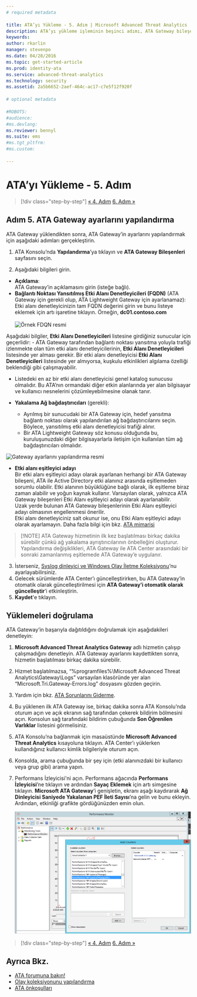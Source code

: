 ```yaml
---
# required metadata

title: ATA’yı Yükleme - 5. Adım | Microsoft Advanced Threat Analytics
description: ATA’yı yükleme işleminin beşinci adımı, ATA Gateway bileşeniniz için ayarları yapılandırmanıza yardımcı olur.
keywords:
author: rkarlin
manager: stevenpo
ms.date: 04/28/2016
ms.topic: get-started-article
ms.prod: identity-ata
ms.service: advanced-threat-analytics
ms.technology: security
ms.assetid: 2a5b6652-2aef-464c-ac17-c7e5f12f920f

# optional metadata

#ROBOTS:
#audience:
#ms.devlang:
ms.reviewer: bennyl
ms.suite: ems
#ms.tgt_pltfrm:
#ms.custom:

---
```


# ATA’yı Yükleme - 5. Adım

>[!div class="step-by-step"] [« 4. Adım](install-ata-step4.md)
[6. Adım »](install-ata-step6.md)


## Adım 5. ATA Gateway ayarlarını yapılandırma
ATA Gateway yüklendikten sonra, ATA Gateway’in ayarlarını yapılandırmak için aşağıdaki adımları gerçekleştirin.

1.  ATA Konsolu’nda **Yapılandırma**’ya tıklayın ve **ATA Gateway Bileşenleri** sayfasını seçin.

2.  Aşağıdaki bilgileri girin.

  - **Açıklama**: <br>ATA Gateway’in açıklamasını girin (isteğe bağlı).
  - **Bağlantı Noktası Yansıtılmış Etki Alanı Denetleyicileri (FQDN)** (ATA Gateway için gerekli olup, ATA Lightweight Gateway için ayarlanamaz): <br>Etki alanı denetleyicinizin tam FQDN değerini girin ve bunu listeye eklemek için artı işaretine tıklayın. Örneğin, **dc01.contoso.com**<br /><br />![Örnek FDQN resmi](media/ATAGWDomainController.png)

Aşağıdaki bilgiler, **Etki Alanı Denetleyicileri** listesine girdiğiniz sunucular için geçerlidir: -   ATA Gateway tarafından bağlantı noktası yansıtma yoluyla trafiği izlenmekte olan tüm etki alanı denetleyicilerinin, **Etki Alanı Denetleyicileri** listesinde yer alması gerekir. Bir etki alanı denetleyicisi **Etki Alanı Denetleyicileri** listesinde yer almıyorsa, kuşkulu etkinlikleri algılama özelliği beklendiği gibi çalışmayabilir.
-   Listedeki en az bir etki alanı denetleyicisi genel katalog sunucusu olmalıdır. Bu ATA’nın ormandaki diğer etkin alanlarında yer alan bilgisayar ve kullanıcı nesnelerini çözümleyebilmesine olanak tanır.

 - **Yakalama Ağ bağdaştırıcıları** (gerekli):<br>
     - Ayrılmış bir sunucudaki bir ATA Gateway için, hedef yansıtma bağlantı noktası olarak yapılandırılan ağ bağdaştırıcılarını seçin. Böylece, yansıtılmış etki alanı denetleyicisi trafiği alınır.
     - Bir ATA Lightweight Gateway söz konusu olduğunda bu, kuruluşunuzdaki diğer bilgisayarlarla iletişim için kullanılan tüm ağ bağdaştırıcıları olmalıdır.

![Gateway ayarlarını yapılandırma resmi](media/ATA-Config-GW-Settings.jpg)

 - **Etki alanı eşitleyici adayı**<br>
Bir etki alanı eşitleyici adayı olarak ayarlanan herhangi bir ATA Gateway bileşeni, ATA ile Active Directory etki alanınız arasında eşitlemeden sorumlu olabilir. Etki alanının büyüklüğüne bağlı olarak, ilk eşitleme biraz zaman alabilir ve yoğun kaynak kullanır. Varsayılan olarak, yalnızca ATA Gateway bileşenleri Etki Alanı eşitleyici adayı olarak ayarlanabilir. <br>Uzak yerde bulunan ATA Gateway bileşenlerinin Etki Alanı eşitleyici adayı olmasının engellenmesi önerilir.<br>Etki alanı denetleyiciniz salt okunur ise, onu Etki Alanı eşitleyici adayı olarak ayarlamayın. Daha fazla bilgi için bkz. [ATA mimarisi](/advanced-threat-analytics/plan-design/ata-architecture#ata-lightweight-gateway-features)

> [!NOTE] ATA Gateway hizmetinin ilk kez başlatılması birkaç dakika sürebilir çünkü ağ yakalama ayrıştırıcılarının önbelleğini oluşturur.<br>
Yapılandırma değişiklikleri, ATA Gateway ile ATA Center arasındaki bir sonraki zamanlanmış eşitlemede ATA Gateway’e uygulanır.



    

3. İsterseniz, [Syslog dinleyici ve Windows Olay İletme Koleksiyonu](configure-event-collection.md)’nu ayarlayabilirsiniz. 
4. Gelecek sürümlerde ATA Center’ı güncelleştirirken, bu ATA Gateway’in otomatik olarak güncelleştirilmesi için **ATA Gateway’i otomatik olarak güncelleştir**’i etkinleştirin.
3.  **Kaydet**'e tıklayın.


## Yüklemeleri doğrulama
ATA Gateway’in başarıyla dağıtıldığını doğrulamak için aşağıdakileri denetleyin:

1.  **Microsoft Advanced Threat Analytics Gateway** adlı hizmetin çalışıp çalışmadığını denetleyin. ATA Gateway ayarlarını kaydettikten sonra, hizmetin başlatılması birkaç dakika sürebilir.

2.  Hizmet başlatılmazsa, “%programfiles%\Microsoft Advanced Threat Analytics\Gateway\Logs” varsayılan klasöründe yer alan “Microsoft.Tri.Gateway-Errors.log” dosyasını gözden geçirin.

3.  Yardım için bkz. [ATA Sorunlarını Giderme](/advanced-threat-analytics/troubleshoot/troubleshooting-ata-known-errors).

4.  Bu yüklenen ilk ATA Gateway ise, birkaç dakika sonra ATA Konsolu’nda oturum açın ve açık ekranın sağ tarafından çekerek bildirim bölmesini açın. Konsolun sağ tarafındaki bildirim çubuğunda **Son Öğrenilen Varlıklar** listesini görmelisiniz.

5.  ATA Konsolu’na bağlanmak için masaüstünde **Microsoft Advanced Threat Analytics** kısayoluna tıklayın. ATA Center’ı yüklerken kullandığınız kullanıcı kimlik bilgileriyle oturum açın.
6.  Konsolda, arama çubuğunda bir şey için (etki alanınızdaki bir kullanıcı veya grup gibi) arama yapın.
7.  Performans İzleyicisi'ni açın. Performans ağacında **Performans İzleyicisi**’ne tıklayın ve ardından **Sayaç Eklemek** için artı simgesine tıklayın. **Microsoft ATA Gateway**’i genişletin, ekranı aşağı kaydırarak **Ağ Dinleyicisi Saniyede Yakalanan PEF İleti Sayısı**’na gelin ve bunu ekleyin. Ardından, etkinliği grafikte gördüğünüzden emin olun.

    ![Performans sayaçlarını ekleme resmi](media/ATA-performance-monitoring-add-counters.png)


>[!div class="step-by-step"] [« 4. Adım](install-ata-step4.md)
[6. Adım »](install-ata-step6.md)

## Ayrıca Bkz.

- [ATA forumuna bakın!](https://social.technet.microsoft.com/Forums/security/en-US/home?forum=mata)
- [Olay koleksiyonunu yapılandırma](configure-event-collection.md)
- [ATA önkoşulları](/advanced-threat-analytics/plan-design/ata-prerequisites)



<!--HONumber=May16_HO3-->


